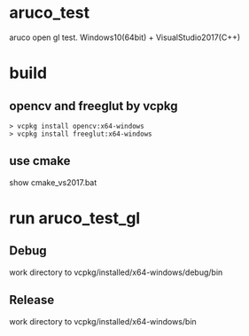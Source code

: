 # aruco_test

aruco open gl test.
Windows10(64bit) + VisualStudio2017(C++)

# build

## opencv and freeglut by vcpkg

```
> vcpkg install opencv:x64-windows
> vcpkg install freeglut:x64-windows
```

## use cmake

show cmake_vs2017.bat

# run aruco_test_gl

## Debug
work directory to vcpkg/installed/x64-windows/debug/bin

## Release
work directory to vcpkg/installed/x64-windows/bin

